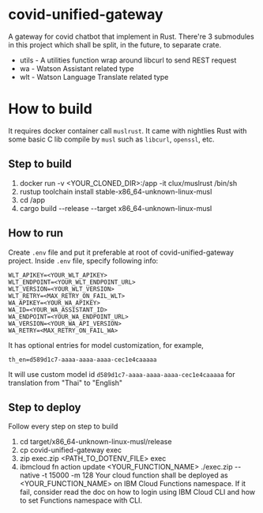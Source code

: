 # covid-unified-gateway
A gateway for covid chatbot that implement in Rust.
There're 3 submodules in this project which shall be split, in the future, to separate crate.
- utils - A utilities function wrap around libcurl to send REST request
- wa - Watson Assistant related type
- wlt - Watson Language Translate related type

# How to build
It requires docker container call `muslrust`.
It came with nightlies Rust with some basic C lib compile by `musl` such as `libcurl`, `openssl`, etc.
## Step to build
1. docker run -v <YOUR_CLONED_DIR>:/app -it clux/muslrust /bin/sh
1. rustup toolchain install stable-x86_64-unknown-linux-musl
1. cd /app
1. cargo build --release --target x86_64-unknown-linux-musl
## How to run
Create `.env` file and put it preferable at root of covid-unified-gateway project.
Inside `.env` file, specify following info:
```
WLT_APIKEY=<YOUR_WLT_APIKEY>
WLT_ENDPOINT=<YOUR_WLT_ENDPOINT_URL>
WLT_VERSION=<YOUR_WLT_VERSION>
WLT_RETRY=<MAX_RETRY_ON_FAIL_WLT>
WA_APIKEY=<YOUR_WA_APIKEY>
WA_ID=<YOUR_WA_ASSISTANT_ID>
WA_ENDPOINT=<YOUR_WA_ENDPOINT_URL>
WA_VERSION=<YOUR_WA_API_VERSION>
WA_RETRY=<MAX_RETRY_ON_FAIL_WA>
```
It has optional entries for model customization, for example,
```
th_en=d589d1c7-aaaa-aaaa-aaaa-cec1e4caaaaa
```
It will use custom model id `d589d1c7-aaaa-aaaa-aaaa-cec1e4caaaaa` for translation
from "Thai" to "English"
## Step to deploy
Follow every step on step to build
1. cd target/x86_64-unknown-linux-musl/release
1. cp covid-unified-gateway exec
1. zip exec.zip <PATH_TO_DOTENV_FILE> exec
1. ibmcloud fn action update <YOUR_FUNCTION_NAME> ./exec.zip --native -t 15000 -m 128
Your cloud function shall be deployed as <YOUR_FUNCTION_NAME> on IBM Cloud Functions namespace.
If it fail, consider read the doc on how to login using IBM Cloud CLI and how to set Functions namespace with CLI.